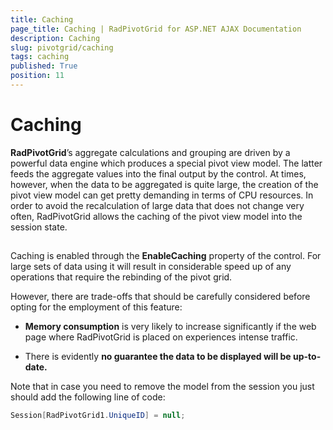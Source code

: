 ```yaml
---
title: Caching
page_title: Caching | RadPivotGrid for ASP.NET AJAX Documentation
description: Caching
slug: pivotgrid/caching
tags: caching
published: True
position: 11
---
```


# Caching



**RadPivotGrid**’s aggregate calculations and grouping are driven by a powerful data engine which produces a special pivot view model. The latter feeds the aggregate values into the final output by the control. At times, however, when the data to be aggregated is quite large, the creation of the pivot view model can get pretty demanding in terms of CPU resources. In order to avoid the recalculation of large data that does not change very often, RadPivotGrid allows the caching of the pivot view model into the session state.

## 

Caching is enabled through the **EnableCaching** property of the control. For large sets of data using it will result in considerable speed up of any operations that require the rebinding of the pivot grid.

However, there are trade-offs that should be carefully considered before opting for the employment of this feature:

* **Memory consumption** is very likely to increase significantly if the web page where RadPivotGrid is placed on experiences intense traffic.

* There is evidently **no guarantee the data to be displayed will be up-to-date.**

Note that in case you need to remove the model from the session you just should add the following line of code:

````C#
Session[RadPivotGrid1.UniqueID] = null;
````


